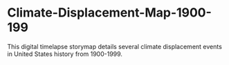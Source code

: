 # Climate-Displacement-Map-1900-199
This digital timelapse storymap details several climate displacement events in United States history from 1900-1999. 
